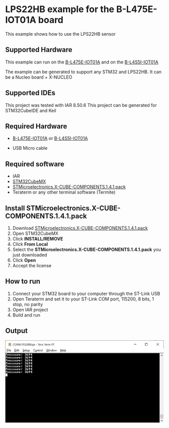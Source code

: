 # LPS22HB example for the B-L475E-IOT01A board
This example shows how to use the LPS22HB sensor

## Supported Hardware
This example can run on the [B-L475E-IOT01A](https://www.st.com/content/st_com/en/products/evaluation-tools/product-evaluation-tools/mcu-mpu-eval-tools/stm32-mcu-mpu-eval-tools/stm32-discovery-kits/b-l475e-iot01a.html) and on the [B-L4S5I-IOT01A](https://www.st.com/content/st_com/en/products/evaluation-tools/product-evaluation-tools/mcu-mpu-eval-tools/stm32-mcu-mpu-eval-tools/stm32-discovery-kits/b-l4s5i-iot01a.html)

The example can be generated to support any STM32 and LPS22HB. It can be a Nucleo board + X-NUCLEO

## Supported IDEs
This project was tested with IAR 8.50.6
This project can be generated for STM32CubeIDE and Keil

## Required Hardware
* [B-L475E-IOT01A](https://www.st.com/content/st_com/en/products/evaluation-tools/product-evaluation-tools/mcu-mpu-eval-tools/stm32-mcu-mpu-eval-tools/stm32-discovery-kits/b-l475e-iot01a.html) or [B-L4S5I-IOT01A](https://www.st.com/content/st_com/en/products/evaluation-tools/product-evaluation-tools/mcu-mpu-eval-tools/stm32-mcu-mpu-eval-tools/stm32-discovery-kits/b-l4s5i-iot01a.html)

* USB Micro cable

## Required software
* IAR
* [STM32CubeMX](www.st.com/STM32CubeMX)
* [STMicroelectronics.X-CUBE-COMPONENTS.1.4.1.pack](https://github.com/SlimJallouli/X-CUBE-COMPONENTS/blob/main/Pack/STMicroelectronics.X-CUBE-COMPONENTS.1.4.1.pack)
* Teraterm or any other terminal software (Termite)

## Install STMicroelectronics.X-CUBE-COMPONENTS.1.4.1.pack
1. Download [STMicroelectronics.X-CUBE-COMPONENTS.1.4.1.pack](https://github.com/SlimJallouli/X-CUBE-COMPONENTS/blob/main/Pack/STMicroelectronics.X-CUBE-COMPONENTS.1.4.1.pack)
1. Open STM32CubeMX
1. Click **INSTALL/REMOVE**
1. Click **From Local**
1. Select the **STMicroelectronics.X-CUBE-COMPONENTS.1.4.1.pack** you just downloaded
1. Click **Open**
1. Accept the license

## How to run
1. Connect your STM32 board to your computer through the ST-Link USB
1. Open Teraterm and set it to your ST-Link COM port, 115200, 8 bits, 1 stop, no parity
1. Open IAR project
1. Build and run

## Output
![Termonal](media/Terminal.png)